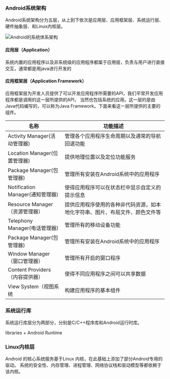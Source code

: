 ### Android系统架构
Android系统架构分为五层，从上到下依次是应用层、应用框架层、系统运行层、硬件抽象层、和Linux内核层。

![Android的系统体系架构](https://images0.cnblogs.com/blog/432441/201310/26133735-b9747c9f0d364527977bc278199aea98.jpg)


#### 应用层（Application）

系统内置的应用程序以及非系统级的应用程序都属于应用层，负责与用户进行直接交互，通常都是用java进行开发的

#### 应用框架层（Application Framework）

应用框架层为开发人员提供了可以开发应用程序所需要的API，我们平常开发应用程序都是调用的这一层所提供的API，
当然也包括系统的应用。这一层的是由Java代码编写的，可以称为Java Framework。下面来看这一层所提供的主要的组件。

| 名称 |功能描述|
| - | - | 
| Activity Manager(活动管理器) | 管理各个应用程序生命周期以及通常的导航回退功能 |
| Location Manager(位置管理器) | 提供地理位置以及定位功能服务 |
| Package Manager(包管理器) | 管理所有安装在Android系统中的应用程序 |
| Notification Manager(通知管理器) | 使得应用程序可以在状态栏中显示自定义的提示信息 | 
| Resource Manager（资源管理器） | 提供应用程序使用的各种非代码资源，如本地化字符串、图片、布局文件、颜色文件等 | 
| Telephony Manager(电话管理器) | 管理所有的移动设备功能 | 
| Package Manager(包管理器) | 管理所有安装在Android系统中的应用程序 | 
| Window Manager（窗口管理器） | 管理所有开启的窗口程序 | 
| Content Providers（内容提供器） | 使得不同应用程序之间可以共享数据 | 
| View System（视图系统 | 构建应用程序的基本组件 | 
### 系统运行库 

系统运行库层分为两部分，分别是C/C++程序库和Android运行时库。

libraries  + Android Runtime


### Linux内核层

Android 的核心系统服务基于Linux 内核，在此基础上添加了部分Android专用的驱动。
系统的安全性、内存管理、进程管理、网络协议栈和驱动模型等都依赖于该内核。